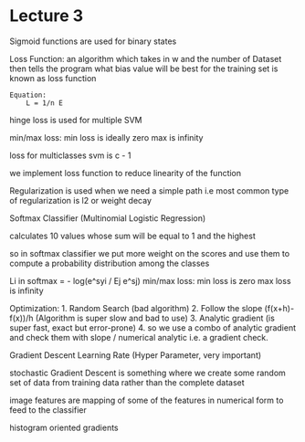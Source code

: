 # Lecture 3

Sigmoid functions are used for binary states

Loss Function:
    an algorithm which takes in w and the number of Dataset then tells the program what bias value will be best for the training set is known as loss function

    Equation:
        L = 1/n E

hinge loss is used for multiple SVM

min/max loss:
    min loss is ideally zero
    max is infinity

loss for multiclasses svm is c - 1

we implement loss function to reduce linearity of the function

Regularization is used when we need a simple path i.e most common type of regularization is l2 or weight decay

Softmax Classifier (Multinomial Logistic Regression)

calculates 10 values whose sum will be equal to 1 and the highest

so in softmax classifier we put more weight on the scores and use them to compute a probability distribution among the classes

 Li in softmax = - log(e^syi / Ej e^sj)
 min/max loss:
    min loss is zero
    max loss is infinity

Optimization:
    1. Random Search (bad algorithm)
    2. Follow the slope (f(x+h)-f(x))/h (Algorithm is super slow and bad to use)
    3. Analytic gradient (is super fast, exact but error-prone)
    4. so we use a combo of analytic gradient and check them with slope / numerical analytic i.e. a gradient check.

Gradient Descent
Learning Rate (Hyper Parameter, very important)

stochastic Gradient Descent is something where we create some random set of data from training data rather than the complete dataset

image features are mapping of some of the features in numerical form to feed to the classifier

histogram oriented gradients
